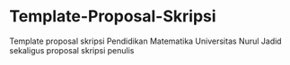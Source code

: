 # Template-Proposal-Skripsi
Template proposal skripsi Pendidikan Matematika Universitas Nurul Jadid sekaligus proposal skripsi penulis
